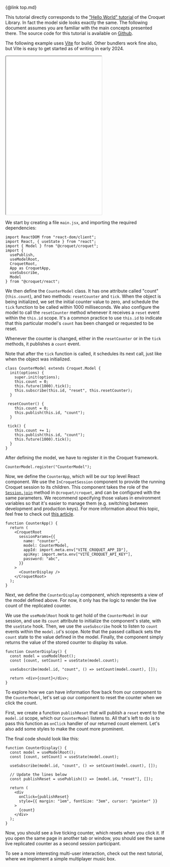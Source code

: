 {@link top.md}

This tutorial directly corresponds to the ["Hello World" tutorial](../croquet/tutorial-1_1_hello_world.html) of the Croquet Library. In fact the model side looks exactly the same. The following document assumes you are familiar with the main concepts presented there.
The source code for this tutorial is available on [Github](https://github.com/croquet/react-croquet-counter).

The following example uses [Vite](https://vitejs.dev) for build. Other bundlers work fine also, but Vite is easy to get started as of writing in early 2024.

<iframe src="../../react-croquet-counter"
     style="width:60%; height:500px; border:1; border-radius: 4px; overflow:hidden;"
></iframe>

We start by creating a file `main.jsx`, and importing the required dependencies:

```
import ReactDOM from "react-dom/client";
import React, { useState } from "react";
import { Model } from "@croquet/croquet";
import {
  usePublish,
  useModelRoot,
  CroquetRoot,
  App as CroquetApp,
  useSubscribe,
  Model
} from "@croquet/react";
```

We then define the `CounterModel` class.
It has one attribute called "count" (`this.count`), and two methods: `resetCounter` and `tick`.
When the object is being initialized, we set the initial counter value to zero, and schedule the `tick` function to be called within 1000 milliseconds.
We also configure the model to call the `resetCounter` method whenever it receives a `reset` event within the `this.id` scope.
It's a common practice to use `this.id` to indicate that this particular model's `count` has been changed or requested to be reset.

Whenever the counter is changed, either in the `resetCounter` or in the `tick` methods, it publishes a `count` event.

Note that after the `tick` function is called, it schedules its next call, just like when the object was initialized.

```
class CounterModel extends Croquet.Model {
  init(options) {
    super.init(options);
    this.count = 0;
    this.future(1000).tick();
    this.subscribe(this.id, "reset", this.resetCounter);
  }

 resetCounter() {
    this.count = 0;
    this.publish(this.id, "count");
  }

 tick() {
    this.count += 1;
    this.publish(this.id, "count");
    this.future(1000).tick();
  }
}
```

After defining the model, we have to register it in the Croquet framework.

```
CounterModel.register("CounterModel");
```

Now, we define the `CounterApp`, which will be our top level React component.
We use the `InCroquetSession` component to provide the running Croquet session to its children.
This component takes the role of the [`Session.join`](../croquet/Session.html#.join) method in `@croquet/croquet`, and can be configured with the same parameters.
We recommend specifying those values in environment variables so that it's easier to manage them (e.g. switching between development and production keys).
For more information about this topic, feel free to check out [this article](https://kinsta.com/knowledgebase/what-is-an-environment-variable/).

```
function CounterApp() {
  return (
    <CroquetRoot
      sessionParams={{
        name: "counter",
        model: CounterModel,
        appId: import.meta.env["VITE_CROQUET_APP_ID"],
        apiKey: import.meta.env["VITE_CROQUET_API_KEY"],
        password: "abc",
      }}
    >
      <CounterDisplay />
    </CroquetRoot>
  );
}

```

Next, we define the `CounterDisplay` component, which represents a view of the model defined above.
For now, it only has the logic to render the live count of the replicated counter.

We use the `useModelRoot` hook to get hold of the `CounterModel` in our session, and use its `count` attribute to initialize the component's state, with the `useState` hook.
Then, we use the `useSubscribe` hook to listen to `count` events within the `model.id`'s scope.
Note that the passed callback sets the `count` state to the value defined in the model.
Finally, the component simply returns the value of the stored counter to display its value. 

```
function CounterDisplay() {
  const model = useModelRoot();
  const [count, setCount] = useState(model.count);

  useSubscribe(model.id, "count", () => setCount(model.count), []);

  return <div>{count}</div>;
}
```


To explore how we can have information flow back from our component to the `CounterModel`, let's set up our component to reset the counter when we click the count.

First, we create a function `publishReset` that will publish a `reset` event to the `model.id` scope, which our `CounterModel` listens to.
All that's left to do is to pass this function as `onClick` handler of our returned count element.
Let's also add some styles to make the count more prominent.

The final code should look like this:

```
function CounterDisplay() {
  const model = useModelRoot();
  const [count, setCount] = useState(model.count);

  useSubscribe(model.id, "count", () => setCount(model.count), []);

  // Update the lines below
  const publishReset = usePublish(() => [model.id, "reset"], []);

  return (
    <div
      onClick={publishReset}
      style={{ margin: "1em", fontSize: "3em", cursor: "pointer" }}
    >
      {count}
    </div>
  );
}
```

Now, you should see a live ticking counter, which resets when you click it.
If you open the same page in another tab or window, you should see the same live replicated counter as a second session participant.

To see a more interesting multi-user interaction, check out the next tutorial, where we implement a simple multiplayer music box.
